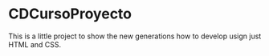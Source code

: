 # CDCursoProyecto
This is a little project to show the new generations how to develop usign just HTML and CSS.
